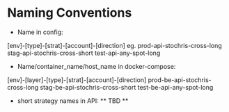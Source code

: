 
# Naming Conventions

* Name in config:

[env]-[type]-[strat]-[account]-[direction]
eg.
prod-api-stochris-cross-long
stag-api-stochris-cross-short
test-api-any-spot-long

* Name/container_name/host_name in docker-compose:

[env]-[layer]-[type]-[strat]-[account]-[direction]
prod-be-api-stochris-cross-long
stag-be-api-stochris-cross-short
test-be-api-any-spot-long

* short strategy names in API:
** TBD **

